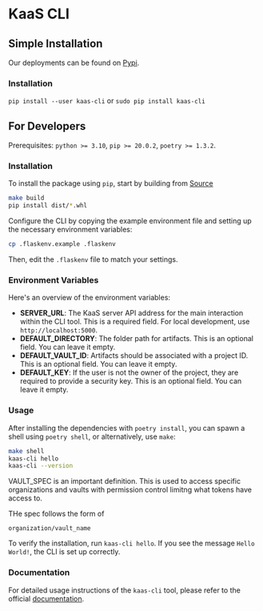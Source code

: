 # KaaS CLI

## Simple Installation
Our deployments can be found on [Pypi](https://pypi.org/project/kaas-cli/).

### Installation
`pip install --user kaas-cli`
or 
`sudo pip install kaas-cli`

## For Developers

Prerequisites: `python >= 3.10`, `pip >= 20.0.2`, `poetry >= 1.3.2`.

### Installation

To install the package using `pip`, start by building from [Source](https://github.com/runtimeverification/kaas)

```bash
make build
pip install dist/*.whl
```

Configure the CLI by copying the example environment file and setting up the necessary environment variables:

```bash
cp .flaskenv.example .flaskenv
```

Then, edit the `.flaskenv` file to match your settings.

### Environment Variables

Here's an overview of the environment variables:

- **SERVER_URL**: The KaaS server API address for the main interaction within the CLI tool. This is a required field. For local development, use `http://localhost:5000`.
- **DEFAULT_DIRECTORY**: The folder path for artifacts. This is an optional field. You can leave it empty.
- **DEFAULT_VAULT_ID**: Artifacts should be associated with a project ID. This is an optional field. You can leave it empty.
- **DEFAULT_KEY**: If the user is not the owner of the project, they are required to provide a security key. This is an optional field. You can leave it empty.

### Usage

After installing the dependencies with `poetry install`, you can spawn a shell using `poetry shell`, or alternatively, use `make`:

```bash
make shell
kaas-cli hello
kaas-cli --version
```

VAULT_SPEC is an important definition. This is used to access specific organizations and vaults with permission control limitng what tokens have access to. 

THe spec follows the form of 
```
organization/vault_name
```

To verify the installation, run `kaas-cli hello`. If you see the message `Hello World!`, the CLI is set up correctly.

### Documentation

For detailed usage instructions of the `kaas-cli` tool, please refer to the official [documentation](https://docs.runtimeverification.com/kaas/guides/getting-started).
